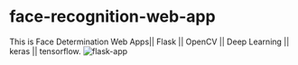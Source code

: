 # face-recognition-web-app
This is Face Determination Web Apps|| Flask || OpenCV || Deep Learning || keras || tensorflow.
![flask-app](https://user-images.githubusercontent.com/51238714/119268802-5e294f00-bc16-11eb-9e23-61ad8c6a3a45.png)
